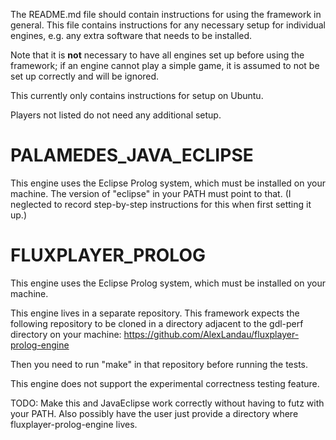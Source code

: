 The README.md file should contain instructions for using the framework in general. This file contains instructions
for any necessary setup for individual engines, e.g. any extra software that needs to be installed.

Note that it is __not__ necessary to have all engines set up before using the framework; if an engine
cannot play a simple game, it is assumed to not be set up correctly and will be ignored.

This currently only contains instructions for setup on Ubuntu.

Players not listed do not need any additional setup.

PALAMEDES_JAVA_ECLIPSE
======================

This engine uses the Eclipse Prolog system, which must be installed on your machine. The version of "eclipse" in
your PATH must point to that. (I neglected to record step-by-step instructions for this when first setting it up.)

FLUXPLAYER_PROLOG
=================

This engine uses the Eclipse Prolog system, which must be installed on your machine. 

This engine lives in a separate repository. This framework expects the following repository to be cloned in a directory adjacent to the gdl-perf directory on your machine: https://github.com/AlexLandau/fluxplayer-prolog-engine

Then you need to run "make" in that repository before running the tests.

This engine does not support the experimental correctness testing feature.

TODO: Make this and JavaEclipse work correctly without having to futz with your PATH. Also possibly have the user just provide a directory where fluxplayer-prolog-engine lives.